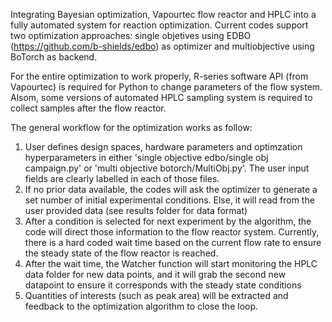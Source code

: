 Integrating Bayesian optimization, Vapourtec flow reactor and HPLC into a fully automated system for reaction optimization. Current codes support two optimization approaches: single objetives using EDBO (https://github.com/b-shields/edbo) as optimizer and multiobjective using BoTorch as backend. 

For the entire optimization to work properly, R-series software API (from Vapourtec) is required for Python to change parameters of the flow system. Alsom, some versions of automated HPLC sampling system is required to collect samples after the flow reactor. 

The general workflow for the optimization works as follow: 
1. User defines design spaces, hardware parameters and optimzation hyperparameters in either 'single objective edbo/single obj campaign.py' or 'multi objective botorch/MultiObj.py'. The user input fields are clearly labelled in each of those files.
2. If no prior data available, the codes will ask the optimizer to generate a set number of initial experimental conditions. Else, it will read from the user provided data (see results folder for data format)
3. After a condition is selected for next experiment by the algorithm, the code will direct those information to the flow reactor system. Currently, there is a hard coded wait time based on the current flow rate to ensure the steady state of the flow reactor is reached.
4. After the wait time, the Watcher function will start monitoring the HPLC data folder for new data points, and it will grab the second new datapoint to ensure it corresponds with the steady state conditions
5. Quantities of interests (such as peak area) will be extracted and feedback to the optimization algorithm to close the loop. 
